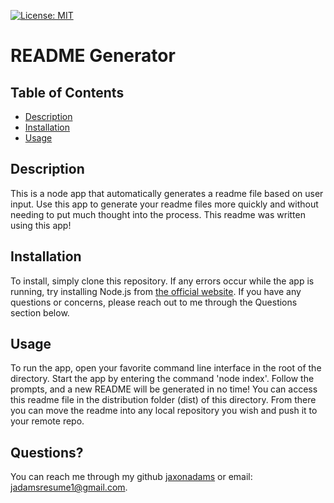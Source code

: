 
[![License: MIT](https://img.shields.io/badge/License-MIT-yellow.svg)](https://opensource.org/licenses/MIT)
# README Generator
## Table of Contents
 - [Description](#description)
 - [Installation](#installation)
 - [Usage](#usage)




## Description
This is a node app that automatically generates a readme file based on user input. Use this app to generate your readme files more quickly and without needing to put much thought into the process. This readme was written using this app!
    

## Installation
To install, simply clone this repository. If any errors occur while the app is running, try installing Node.js from [the official website](https://nodejs.org). If you have any questions or concerns, please reach out to me through the Questions section below.
    

## Usage
To run the app, open your favorite command line interface in the root of the directory. Start the app by entering the command 'node index'. Follow the prompts, and a new README will be generated in no time! You can access this readme file in the distribution folder (dist) of this directory. From there you can move the readme into any local repository you wish and push it to your remote repo.
    



## Questions?
You can reach me through my github [jaxonadams](https://github.com/jaxonadams) or email: jadamsresume1@gmail.com.
